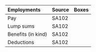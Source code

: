 | Employments                     | Source | Boxes      |
|:--------------------------------|:-------|:-----------|
| Pay                    |  SA102 |            |
| Lump sums                   |  SA102 |            |
| Benefits (in kind)                    |  SA102 |            |
| Deductions                      |  SA102 |            |

